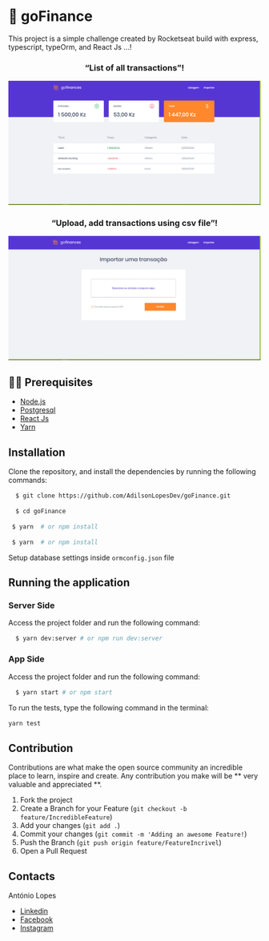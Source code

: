 # :rocket: goFinance

 <p>This project is a simple challenge created by Rocketseat build with express, typescript, typeOrm, and React Js ...!</p>

<p align="center">
<h3 align="center">
   “List of all transactions”!</h3>
  <a href="#">
    <img alt="Stargazers" src="/assets/Dashboard.PNG">
  </a>
   <h3 align="center">
   “Upload, add transactions using csv file”!</h3>
  <a href="#">
    <img alt="Stargazers" src="/assets/Capturar.PNG">
  </a>
</p>

## ✋🏻 Prerequisites

- [Node.js](https://nodejs.org/en/)
- [Postgresql](https://www.postgresql.org/download/)
- [React Js](https://reactjs.org/docs/getting-started.html)
- [Yarn](https://yarnpkg.com/pt-BR/docs/install)

## Installation

Clone the repository, and install the dependencies by running the following commands:

```sh
  $ git clone https://github.com/AdilsonLopesDev/goFinance.git
```

```sh
  $ cd goFinance
```

```sh
 $ yarn  # or npm install
```

```sh
 $ yarn  # or npm install
```

Setup database settings inside `ormconfig.json` file

## Running the application

### Server Side

Access the project folder and run the following command:

```sh
  $ yarn dev:server # or npm run dev:server
```

### App Side

Access the project folder and run the following command:

```sh
  $ yarn start # or npm start
```

To run the tests, type the following command in the terminal:

```sh
yarn test
```

## Contribution

Contributions are what make the open source community an incredible place to learn, inspire and create. Any contribution you make will be ** very valuable and appreciated **.

1. Fork the project
2. Create a Branch for your Feature (`git checkout -b feature/IncredibleFeature`)
3. Add your changes (`git add .`)
4. Commit your changes (`git commit -m 'Adding an awesome Feature!`)
5. Push the Branch (`git push origin feature/FeatureIncrivel`)
6. Open a Pull Request

<!-- LICENSE -->

## Contacts

António Lopes

- [Linkedin](https://www.linkedin.com/in/ant%C3%B3nio-ferraz-lopes-448019178/)
- [Facebook](https://www.facebook.com/antonioferrazlopes.pdk/)
- [Instagram](https://www.instagram.com/antonio_dizzy/)
